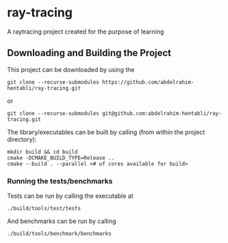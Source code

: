 # ray-tracing

A raytracing project created for the purpose of learning

## Downloading and Building the Project

This project can be downloaded by using the 
```
git clone --recurse-submodules https://github.com/abdelrahim-hentabli/ray-tracing.git
```
or
```
git clone --recurse-submodules git@github.com:abdelrahim-hentabli/ray-tracing.git
```


The library/executables can be built by calling (from within the project directory): 
```
mkdir build && cd build
cmake -DCMAKE_BUILD_TYPE=Release ..
cmake --build . --parallel <# of cores available for build>
```

### Running the tests/benchmarks

Tests can be run by calling the executable at
```
./build/tools/test/tests
```

And benchmarks can be run by calling
```
./build/tools/benchmark/benchmarks
```